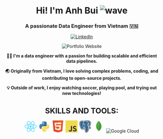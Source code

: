 <h1 align="center">Hi! I'm Anh Bui <img src="https://em-content.zobj.net/thumbs/120/apple/354/waving-hand_1f44b.png" alt="wave" width="30"/></h1>
<h3 align="center">A passionate Data Engineer from Vietnam 🇻🇳</h3>

<p align="center">
  <a href="https://www.linkedin.com/in/anh-nt-bui/" target="_blank">
    <img src="https://img.shields.io/badge/LinkedIn-0A66C2?style=for-the-badge&logo=linkedin&logoColor=white" alt="LinkedIn">
  </a>
</p>

<p align="center">
  <img src="https://img.shields.io/badge/My%20Portfolio-8E44AD?style=for-the-badge&logo=internetexplorer&logoColor=white" alt="Portfolio Website" />
</p>


<p align="center">
  <b>👨‍💻 I'm a data engineer with a passion for building scalable and efficient data pipelines.</b>
</p>
<p align="center">
  <b>🌏 Originally from Vietnam, I love solving complex problems, coding, and contributing to open-source projects.</b>
</p>
<p align="center">
  <b>💡 Outside of work, I enjoy watching soccer, playing pool, and trying out new technologies!</b>
</p>


<h1 align="center" style="font-size: 24px;">SKILLS AND TOOLS:</h1>
<p align="center">
  <img src="https://raw.githubusercontent.com/devicons/devicon/master/icons/react/react-original.svg" alt="React" width="40" height="40"/>
  <img src="https://raw.githubusercontent.com/devicons/devicon/master/icons/python/python-original.svg" alt="Python" width="40" height="40"/>
  <img src="https://raw.githubusercontent.com/devicons/devicon/master/icons/html5/html5-original.svg" alt="HTML5" width="40" height="40"/>
  <img src="https://raw.githubusercontent.com/devicons/devicon/master/icons/javascript/javascript-original.svg" alt="JavaScript" width="40" height="40"/>
  <img src="https://raw.githubusercontent.com/devicons/devicon/master/icons/postgresql/postgresql-original.svg" alt="PostgreSQL" width="40" height="40"/>
  <img src="https://raw.githubusercontent.com/devicons/devicon/master/icons/mongodb/mongodb-original.svg" alt="MongoDB" width="40" height="40"/>
  <img src="https://www.vectorlogo.zone/logos/google_cloud/google_cloud-icon.svg" alt="Google Cloud" width="40" height="40"/>
</p>
